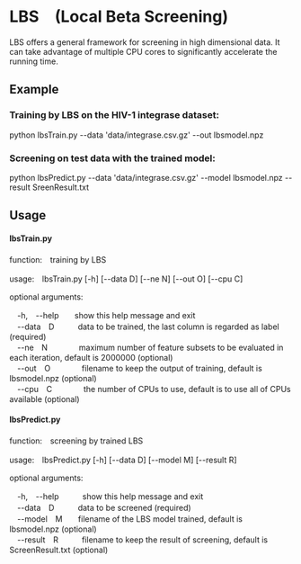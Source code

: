 # LBS　(Local Beta Screening)

LBS offers a general framework for screening in high dimensional data. It can take advantage of multiple CPU cores to significantly accelerate the running time.


## Example

### Training by LBS on the HIV-1 integrase dataset:

python lbsTrain.py --data 'data/integrase.csv.gz' --out lbsmodel.npz


### Screening on test data with  the trained model:

python lbsPredict.py --data 'data/integrase.csv.gz' --model lbsmodel.npz --result SreenResult.txt


## Usage

#### lbsTrain.py

function:　training by LBS

usage:　lbsTrain.py [-h] [--data D] [--ne N] [--out O] [--cpu C]

optional arguments:

 　-h,　--help　　show this help message and exit<br>
 　--data　D　　　data to be trained, the last column is regarded as label
              (required)<br>
 　--ne　N　　　　maximum number of feature subsets to be evaluated in each
              iteration, default is 2000000 (optional)<br>
 　--out　O　　　　filename to keep the output of training, default is
              lbsmodel.npz (optional)<br>
 　--cpu　C　　　　the number of CPUs to use, default is to use all of CPUs
              available (optional)<br>


#### lbsPredict.py

function:　screening by trained LBS

usage:　lbsPredict.py [-h] [--data D] [--model M] [--result R]

optional arguments:

　-h,　--help　　　show this help message and exit<br>
　--data　D　　　data to be screened (required)<br>
　--model　M　　filename of the LBS model trained, default is lbsmodel.npz
              (optional)<br>
　--result　R　　　filename to keep the result of screening, default is ScreenResult.txt (optional)<br>

